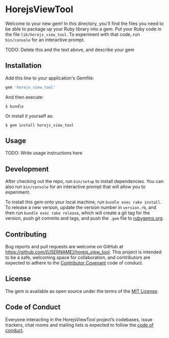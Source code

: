 # HorejsViewTool

Welcome to your new gem! In this directory, you'll find the files you need to be able to package up your Ruby library into a gem. Put your Ruby code in the file `lib/horejs_view_tool`. To experiment with that code, run `bin/console` for an interactive prompt.

TODO: Delete this and the text above, and describe your gem

## Installation

Add this line to your application's Gemfile:

```ruby
gem 'horejs_view_tool'
```

And then execute:

    $ bundle

Or install it yourself as:

    $ gem install horejs_view_tool

## Usage

TODO: Write usage instructions here

## Development

After checking out the repo, run `bin/setup` to install dependencies. You can also run `bin/console` for an interactive prompt that will allow you to experiment.

To install this gem onto your local machine, run `bundle exec rake install`. To release a new version, update the version number in `version.rb`, and then run `bundle exec rake release`, which will create a git tag for the version, push git commits and tags, and push the `.gem` file to [rubygems.org](https://rubygems.org).

## Contributing

Bug reports and pull requests are welcome on GitHub at https://github.com/[USERNAME]/horejs_view_tool. This project is intended to be a safe, welcoming space for collaboration, and contributors are expected to adhere to the [Contributor Covenant](http://contributor-covenant.org) code of conduct.

## License

The gem is available as open source under the terms of the [MIT License](https://opensource.org/licenses/MIT).

## Code of Conduct

Everyone interacting in the HorejsViewTool project’s codebases, issue trackers, chat rooms and mailing lists is expected to follow the [code of conduct](https://github.com/[USERNAME]/horejs_view_tool/blob/master/CODE_OF_CONDUCT.md).
